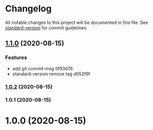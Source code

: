 # Changelog

All notable changes to this project will be documented in this file. See [standard-version](https://github.com/conventional-changelog/standard-version) for commit guidelines.

## [1.1.0](///compare/v1.0.2...v1.1.0) (2020-08-15)


### Features

* add git commit-msg 0f93d76
* standard-version remove tag d052f9f

### [1.0.2](///compare/v1.0.1...v1.0.2) (2020-08-15)

### 1.0.1 (2020-08-15)

# 1.0.0 (2020-08-15)
